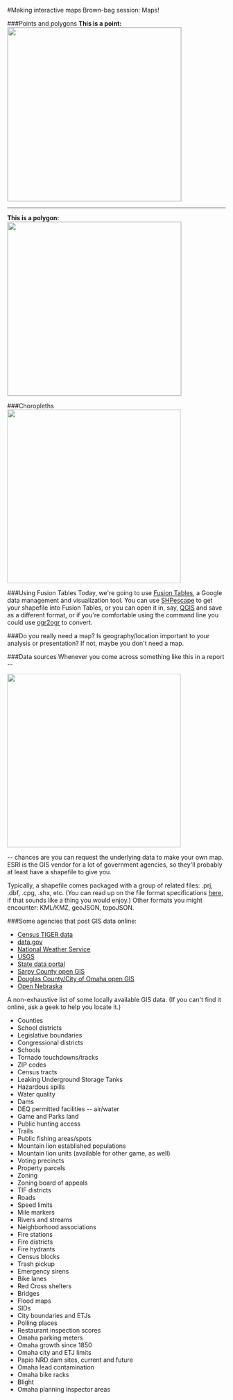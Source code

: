 #Making interactive maps
Brown-bag session: Maps!

###Points and polygons
<b>This is a point:</b>
<img src="http://i.imgur.com/n6l60p0.png" width="400" style="max-width:100%; border:1px solid #ccc" />

<hr>

<b>This is a polygon:</b>
<img src="http://i.imgur.com/y7kf6z1.png" width="400" style="max-width:100%; border:1px solid #ccc" />

###Choropleths
<img src="http://dataomaha.com/media/news/2015/wildfires/img/latest.png" width="400" style="max-width:100%;" />

###Using Fusion Tables
Today, we're going to use <a href="https://support.google.com/fusiontables/answer/2571232?hl=en">Fusion Tables</a>, a Google data management and visualization tool. You can use <a href="http://shpescape.com/">SHPescape</a> to get your shapefile into Fusion Tables, or you can open it in, say, <a href="http://www.qgis.org/">QGIS</a> and save as a different format, or if you're comfortable using the command line you could use <a href="http://www.gdal.org/ogr2ogr.html">ogr2ogr</a> to convert.

###Do you really need a map?
Is geography/location important to your analysis or presentation? If not, maybe you don't need a map.

###Data sources
Whenever you come across something like this in a report --

<img src="http://i.imgur.com/KYyzEXQ.jpg" width="400" style="max-width:100%;" />

-- chances are you can request the underlying data to make your own map. ESRI is the GIS vendor for a lot of government agencies, so they'll probably at least have a shapefile to give you.

Typically, a shapefile comes packaged with a group of related files: .prj, .dbf, .cpg, .shx, etc. (You can read up on the file format specifications <a href="https://www.esri.com/library/whitepapers/pdfs/shapefile.pdf">here</a>, if that sounds like a thing you would enjoy.) Other formats you might encounter: KML/KMZ, geoJSON, topoJSON.

###Some agencies that post GIS data online:
<ul>
<li><a href="http://www.census.gov/geo/maps-data/data/tiger.html">Census TIGER data</a>
<li><a href="http://catalog.data.gov/dataset?metadata_type=geospatial">data.gov</a></li>
<li><a href="http://www.nws.noaa.gov/gis/">National Weather Service</a></li>
<li><a href="http://water.usgs.gov/maps.html">USGS</a></li>
<li><a href="http://www.nebraska.gov/data.html">State data portal</a></li>
<li><a href="http://odb.sarpy.opendata.arcgis.com/datasets?">Sarpy County open GIS</a></li>
<li><a href="http://data.dogis.opendata.arcgis.com/datasets?">Douglas County/City of Omaha open GIS</a></li>
<li><a href="https://data.opennebraska.io/">Open Nebraska</a></li>
</ul>

A non-exhaustive list of some locally available GIS data. (If you can't find it online, ask a geek to help you locate it.)

<ul>
<li>Counties</li>
<li>School districts</li>
<li>Legislative boundaries</li>
<li>Congressional districts</li>
<li>Schools</li>
<li>Tornado touchdowns/tracks</li>
<li>ZIP codes</li>
<li>Census tracts</li>
<li>Leaking Underground Storage Tanks</li>
<li>Hazardous spills</li>
<li>Water quality</li>
<li>Dams</li>
<li>DEQ permitted facilities -- air/water</li>
<li>Game and Parks land</li>
<li>Public hunting access</li>
<li>Trails</li>
<li>Public fishing areas/spots</li>
<li>Mountain lion established populations</li>
<li>Mountain lion units (available for other game, as well)</li>
<li>Voting precincts</li>
<li>Property parcels</li>
<li>Zoning</li>
<li>Zoning board of appeals</li>
<li>TIF districts</li>
<li>Roads</li>
<li>Speed limits</li>
<li>Mile markers</li>
<li>Rivers and streams</li>
<li>Neighborhood associations</li>
<li>Fire stations</li>
<li>Fire districts</li>
<li>Fire hydrants</li>
<li>Census blocks</li>
<li>Trash pickup</li>
<li>Emergency sirens</li>
<li>Bike lanes</li>
<li>Red Cross shelters</li>
<li>Bridges</li>
<li>Flood maps</li>
<li>SIDs</li>
<li>City boundaries and ETJs</li>
<li>Polling places</li>
<li>Restaurant inspection scores</li>
<li>Omaha parking meters</li>
<li>Omaha growth since 1850</li>
<li>Omaha city and ETJ limits</li>
<li>Papio NRD dam sites, current and future</li>
<li>Omaha lead contamination</li>
<li>Omaha bike racks</li>
<li>Blight</li>
<li>Omaha planning inspector areas</li>
</ul>